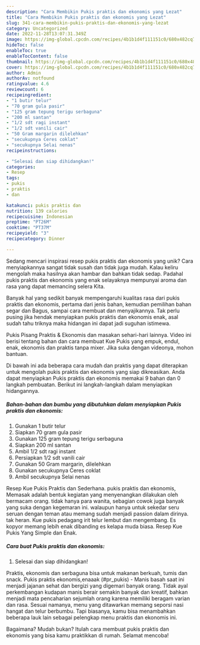 ```yaml
---
description: "Cara Membikin Pukis praktis dan ekonomis yang Lezat"
title: "Cara Membikin Pukis praktis dan ekonomis yang Lezat"
slug: 341-cara-membikin-pukis-praktis-dan-ekonomis-yang-lezat
category: Uncategorized
date: 2022-11-28T13:07:31.349Z
image: https://img-global.cpcdn.com/recipes/4b1b1d4f111151c0/680x482cq70/pukis-praktis-dan-ekonomis-foto-resep-utama.jpg
hideToc: false
enableToc: true
enableTocContent: false
thumbnail: https://img-global.cpcdn.com/recipes/4b1b1d4f111151c0/680x482cq70/pukis-praktis-dan-ekonomis-foto-resep-utama.jpg
cover: https://img-global.cpcdn.com/recipes/4b1b1d4f111151c0/680x482cq70/pukis-praktis-dan-ekonomis-foto-resep-utama.jpg
author: Admin
authorAv: notfound
ratingvalue: 4.6
reviewcount: 6
recipeingredient:
- "1 butir telur"
- "70 gram gula pasir"
- "125 gram tepung terigu serbaguna"
- "200 ml santan"
- "1/2 sdt ragi instant"
- "1/2 sdt vanili cair"
- "50 Gram margarin dilelehkan"
- "secukupnya Ceres coklat"
- "secukupnya Selai nenas"
recipeinstructions:

- "Selesai dan siap dihidangkan!"
categories:
- Resep
tags:
- pukis
- praktis
- dan

katakunci: pukis praktis dan 
nutrition: 139 calories
recipecuisine: Indonesian
preptime: "PT26M"
cooktime: "PT37M"
recipeyield: "3"
recipecategory: Dinner

---
```





Sedang mencari inspirasi resep pukis praktis dan ekonomis yang unik? Cara menyiapkannya sangat tidak susah dan tidak juga mudah. Kalau keliru mengolah maka hasilnya akan hambar dan bahkan tidak sedap. Padahal pukis praktis dan ekonomis yang enak selayaknya mempunyai aroma dan rasa yang dapat memancing selera Kita.





Banyak hal yang sedikit banyak mempengaruhi kualitas rasa dari pukis praktis dan ekonomis, pertama dari jenis bahan, kemudian pemilihan bahan segar dan Bagus, sampai cara membuat dan menyajikannya. Tak perlu pusing jika hendak menyiapkan pukis praktis dan ekonomis enak,      asal sudah tahu triknya maka hidangan ini dapat jadi suguhan istimewa.














Pukis Pisang Praktis &amp; Ekonomis dan masakan sehari-hari lainnya. Video ini berisi tentang bahan dan cara membuat Kue Pukis yang empuk, endul, enak, ekonomis dan praktis tanpa mixer. Jika suka dengan videonya, mohon bantuan.






Di bawah ini ada beberapa cara mudah dan praktis yang dapat diterapkan untuk mengolah pukis praktis dan ekonomis yang siap dikreasikan. Anda dapat menyiapkan Pukis praktis dan ekonomis memakai 9 bahan dan 0 langkah pembuatan. Berikut ini langkah-langkah dalam menyiapkan hidangannya.

<!--inarticleads1-->

##### Bahan-bahan dan bumbu yang dibutuhkan dalam menyiapkan Pukis praktis dan ekonomis:

1. Gunakan 1 butir telur
1. Siapkan 70 gram gula pasir
1. Gunakan 125 gram tepung terigu serbaguna
1. Siapkan 200 ml santan
1. Ambil 1/2 sdt ragi instant
1. Persiapkan 1/2 sdt vanili cair
1. Gunakan 50 Gram margarin, dilelehkan
1. Gunakan secukupnya Ceres coklat
1. Ambil secukupnya Selai nenas


Resep Kue Pukis Praktis dan Sederhana. pukis praktis dan ekonomis, Memasak adalah bentuk kegiatan yang menyenangkan dilakukan oleh bermacam orang. tidak hanya para wanita, sebagian cowok juga banyak yang suka dengan kegemaran ini. walaupun hanya untuk sekedar seru seruan dengan teman atau memang sudah menjadi passion dalam dirinya. tak heran. Kue pukis pedagang irit telur lembut dan mengembang. Es kopyor memang lebih enak dibanding es kelapa muda biasa. Resep Kue Pukis Yang Simple dan Enak. 

<!--inarticleads2-->

##### Cara buat Pukis praktis dan ekonomis:


1. Selesai dan siap dihidangkan!

Praktis, ekonomis dan serbaguna bisa untuk makanan berkuah, tumis dan snack. Pukis praktis ekonomis,enaaak (#pr_pukis) - Manis basah saat ini menjadi jajanan sehat dan bergizi yang digemari banyak orang. Tidak ayal perkembangan kudapan manis berair semakin banyak dan kreatif, bahkan menjadi mata pencaharian sejumlah orang karena memiliki beragam varian dan rasa. Sesuai namanya, menu yang ditawarkan memang seporsi nasi hangat dan telur berbumbu. Tapi biasanya, kamu bisa menambahkan beberapa lauk lain sebagai pelengkap menu praktis dan ekonomis ini. 

Bagaimana? Mudah bukan? Itulah cara membuat pukis praktis dan ekonomis yang bisa kamu praktikkan di rumah. Selamat mencoba!
